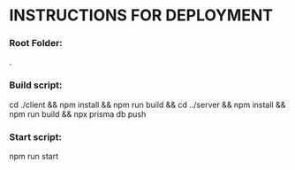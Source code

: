# INSTRUCTIONS FOR DEPLOYMENT

### Root Folder:

.

### Build script:

cd ./client && npm install && npm run build && cd ../server && npm install && npm run build && npx prisma db push

### Start script:

npm run start
